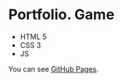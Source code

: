 # Portfolio. Game
- HTML 5
- CSS 3
- JS

You can see [GitHub Pages](https://victorlivovich.github.io/Portfolio-Game/).
